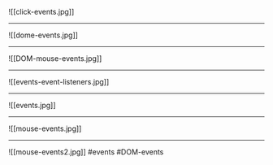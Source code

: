 ![[click-events.jpg]]
***
![[dome-events.jpg]]
***
![[DOM-mouse-events.jpg]]
***
![[events-event-listeners.jpg]]
***
![[events.jpg]]
***
![[mouse-events.jpg]]
***
![[mouse-events2.jpg]]
#events #DOM-events
